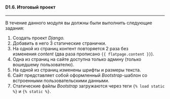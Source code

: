 <h4><strong>D1.6. Итоговый проект</strong></h4>
<hr />
<p>В течение данного модуля вы должны были выполнить следующие задания:</p>

<ol>
<li>Создать проект&nbsp;<em>Django.</em></li>
<li>Добавить в него 3 статические странички.</li>
<li>На одной из страниц контент повторяется 2 раза без изменения&nbsp;<em>content</em>&nbsp;(два раза прописано&nbsp;<code>{{ flatpage.content }}</code>).</li>
<li>Одна из страниц на сайте доступна только админу (только вошедшему пользователю).</li>
<li>На одной из страниц изменены шрифты и размеры текста.</li>
<li>Сайт представляет собой оформленный&nbsp;<em>Bootstrap</em>-шаблон со встроенными пользовательскими данными.</li>
<li>Статические файлы&nbsp;<em>Bootstrap</em>&nbsp;загружаются через теги&nbsp;<code>{% load static %}</code>&nbsp;и&nbsp;<code>{% static %}</code>.</li>
</ol>
<p>&nbsp;</p>